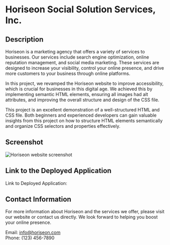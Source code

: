# Horiseon Social Solution Services, Inc.

## Description

Horiseon is a marketing agency that offers a variety of services to businesses. Our services include search engine optimization, online reputation management, and social media marketing. These services are designed to increase your visibility, control your online presence, and drive more customers to your business through online platforms.

In this project, we revamped the Horiseon website to improve accessibility, which is crucial for businesses in this digital age. We achieved this by implementing semantic HTML elements, ensuring all images had alt attributes, and improving the overall structure and design of the CSS file.

This project is an excellent demonstration of a well-structured HTML and CSS file. Both beginners and experienced developers can gain valuable insights from this project on how to structure HTML elements semantically and organize CSS selectors and properties effectively.

## Screenshot

![Horiseon website screenshot](./assets/images/01-html-css-git-homework-demo.png)

## Link to the Deployed Application

Link to Deployed Application: 

## Contact Information

For more information about Horiseon and the services we offer, please visit our website or contact us directly. We look forward to helping you boost your online presence.

Email: info@horiseon.com  
Phone: (123) 456-7890
